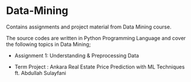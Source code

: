 # Data-Mining
Contains assignments and project material from Data Mining course.

The source codes are written in Python Programming Language and cover the following topics in Data Mining;
 - Assignment 1: Understanding & Preprocessing Data

 - Term Project : Ankara Real Estate Price Prediction with ML Techniques ft. Abdullah Sulayfani
